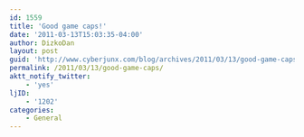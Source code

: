 ```yaml
---
id: 1559
title: 'Good game caps!'
date: '2011-03-13T15:03:35-04:00'
author: DizkoDan
layout: post
guid: 'http://www.cyberjunx.com/blog/archives/2011/03/13/good-game-caps/'
permalink: /2011/03/13/good-game-caps/
aktt_notify_twitter:
    - 'yes'
ljID:
    - '1202'
categories:
    - General
---
```


<div class="posterous_autopost"></div>